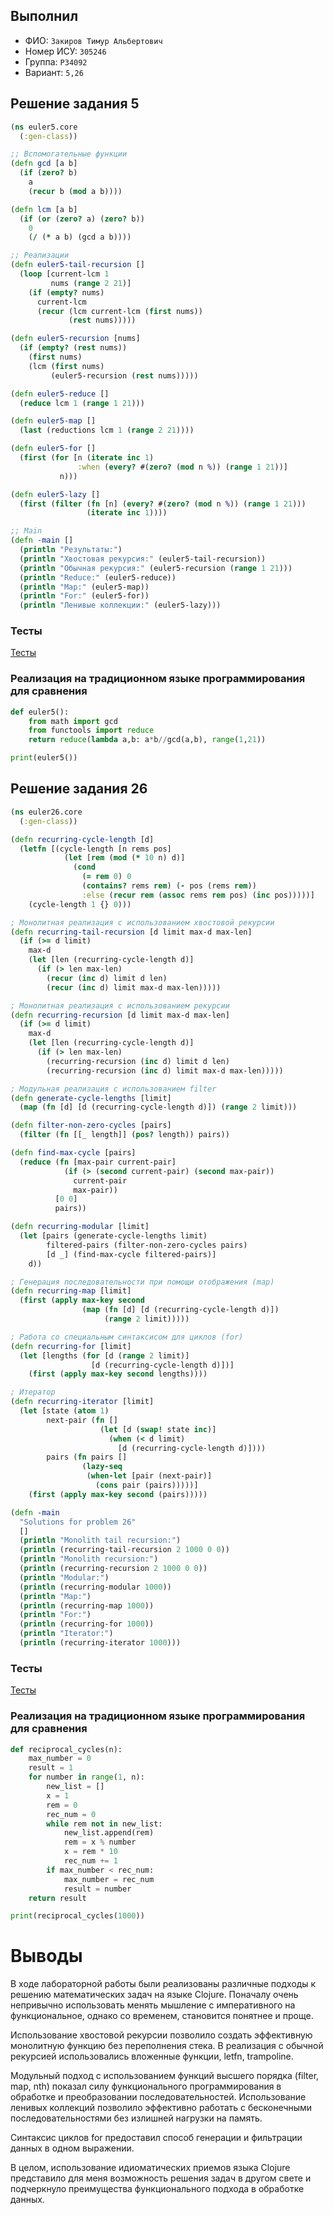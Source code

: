 ## Выполнил

- ФИО: `Закиров Тимур Альбертович`
- Номер ИСУ: `305246`
- Группа: `P34092`
- Вариант: `5,26`


## Решение задания 5

```clojure
(ns euler5.core
  (:gen-class))

;; Вспомогательные функции
(defn gcd [a b]
  (if (zero? b)
    a
    (recur b (mod a b))))

(defn lcm [a b]
  (if (or (zero? a) (zero? b))
    0
    (/ (* a b) (gcd a b))))

;; Реализации
(defn euler5-tail-recursion []
  (loop [current-lcm 1
         nums (range 2 21)]
    (if (empty? nums)
      current-lcm
      (recur (lcm current-lcm (first nums))
             (rest nums)))))

(defn euler5-recursion [nums]
  (if (empty? (rest nums))
    (first nums)
    (lcm (first nums)
         (euler5-recursion (rest nums)))))

(defn euler5-reduce []
  (reduce lcm 1 (range 1 21)))

(defn euler5-map []
  (last (reductions lcm 1 (range 2 21))))

(defn euler5-for []
  (first (for [n (iterate inc 1)
               :when (every? #(zero? (mod n %)) (range 1 21))]
           n)))

(defn euler5-lazy []
  (first (filter (fn [n] (every? #(zero? (mod n %)) (range 1 21)))
                 (iterate inc 1))))

;; Main
(defn -main []
  (println "Результаты:")
  (println "Хвостовая рекурсия:" (euler5-tail-recursion))
  (println "Обычная рекурсия:" (euler5-recursion (range 1 21)))
  (println "Reduce:" (euler5-reduce))
  (println "Map:" (euler5-map))
  (println "For:" (euler5-for))
  (println "Ленивые коллекции:" (euler5-lazy)))
```

### Тесты

[Тесты](/lab1/problem5/test/euler5/core_test.clj)

### Реализация на традиционном языке программирования для сравнения

```python
def euler5():
    from math import gcd
    from functools import reduce
    return reduce(lambda a,b: a*b//gcd(a,b), range(1,21))

print(euler5())

```

## Решение задания 26

```clojure
(ns euler26.core
  (:gen-class))

(defn recurring-cycle-length [d]
  (letfn [(cycle-length [n rems pos]
            (let [rem (mod (* 10 n) d)]
              (cond
                (= rem 0) 0
                (contains? rems rem) (- pos (rems rem))
                :else (recur rem (assoc rems rem pos) (inc pos)))))]
    (cycle-length 1 {} 0)))

; Монолитная реализация с использованием хвостовой рекурсии
(defn recurring-tail-recursion [d limit max-d max-len]
  (if (>= d limit)
    max-d
    (let [len (recurring-cycle-length d)]
      (if (> len max-len)
        (recur (inc d) limit d len)
        (recur (inc d) limit max-d max-len)))))

; Монолитная реализация с использованием рекурсии 
(defn recurring-recursion [d limit max-d max-len]
  (if (>= d limit)
    max-d
    (let [len (recurring-cycle-length d)]
      (if (> len max-len)
        (recurring-recursion (inc d) limit d len)
        (recurring-recursion (inc d) limit max-d max-len)))))

; Модульная реализация с использованием filter
(defn generate-cycle-lengths [limit]
  (map (fn [d] [d (recurring-cycle-length d)]) (range 2 limit)))

(defn filter-non-zero-cycles [pairs]
  (filter (fn [[_ length]] (pos? length)) pairs))

(defn find-max-cycle [pairs]
  (reduce (fn [max-pair current-pair]
            (if (> (second current-pair) (second max-pair))
              current-pair
              max-pair))
          [0 0]
          pairs))

(defn recurring-modular [limit]
  (let [pairs (generate-cycle-lengths limit)
        filtered-pairs (filter-non-zero-cycles pairs)
        [d _] (find-max-cycle filtered-pairs)]
    d))

; Генерация последовательности при помощи отображения (map)
(defn recurring-map [limit]
  (first (apply max-key second
                (map (fn [d] [d (recurring-cycle-length d)])
                     (range 2 limit)))))

; Работа со специальным синтаксисом для циклов (for)
(defn recurring-for [limit]
  (let [lengths (for [d (range 2 limit)]
                  [d (recurring-cycle-length d)])]
    (first (apply max-key second lengths))))

; Итератор
(defn recurring-iterator [limit]
  (let [state (atom 1)
        next-pair (fn []
                    (let [d (swap! state inc)]
                      (when (< d limit)
                        [d (recurring-cycle-length d)])))
        pairs (fn pairs []
                (lazy-seq
                 (when-let [pair (next-pair)]
                   (cons pair (pairs)))))]
    (first (apply max-key second (pairs)))))

(defn -main
  "Solutions for problem 26"
  []
  (println "Monolith tail recursion:")
  (println (recurring-tail-recursion 2 1000 0 0))
  (println "Monolith recursion:")
  (println (recurring-recursion 2 1000 0 0))
  (println "Modular:")
  (println (recurring-modular 1000))
  (println "Map:")
  (println (recurring-map 1000))
  (println "For:")
  (println (recurring-for 1000))
  (println "Iterator:")
  (println (recurring-iterator 1000)))
```

### Тесты

[Тесты](/lab1/problem26/test/euler26/core_test.clj)

### Реализация на традиционном языке программирования для сравнения

```python
def reciprocal_cycles(n):
    max_number = 0
    result = 1
    for number in range(1, n):
        new_list = []
        x = 1
        rem = 0
        rec_num = 0
        while rem not in new_list:
            new_list.append(rem)
            rem = x % number
            x = rem * 10
            rec_num += 1
        if max_number < rec_num:
            max_number = rec_num
            result = number
    return result

print(reciprocal_cycles(1000))
```

# Выводы

В ходе лабораторной работы были реализованы различные подходы к решению математических задач на языке Clojure. Поначалу очень непривычно использовать менять мышление с императивного на функциональное, однако со временем, становится понятнее и проще.

Использование хвостовой рекурсии позволило создать эффективную монолитную функцию без переполнения стека. В реализация с обычной рекурсией использовались вложенные функции, letfn, trampoline.

Модульный подход с использованием функций высшего порядка (filter, map, nth) показал силу функционального программирования в обработке и преобразовании последовательностей. Использование ленивых коллекций позволило эффективно работать с бесконечными последовательностями без излишней нагрузки на память.

Cинтаксис циклов for предоставил способ генерации и фильтрации данных в одном выражении.

В целом, использование идиоматических приемов языка Clojure представило для меня возможность решения задач в другом свете и подчеркнуло преимущества функционального подхода в обработке данных.
